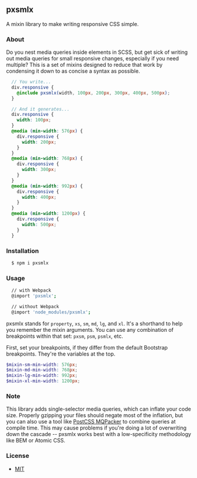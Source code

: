 ## pxsmlx

A mixin library to make writing responsive CSS simple.

### About

Do you nest media queries inside elements in SCSS, but get sick of writing out media queries for small responsive changes, especially if you need multiple? This is a set of mixins designed to reduce that work by condensing it down to as concise a syntax as possible.

```scss
  // You write...
  div.responsive {
    @include pxsmlx(width, 100px, 200px, 300px, 400px, 500px);
  }

  // And it generates...
  div.responsive {
    width: 100px;
  }
  @media (min-width: 576px) {
    div.responsive {
      width: 200px;
    }
  }
  @media (min-width: 768px) {
    div.responsive {
      width: 300px;
    }
  }
  @media (min-width: 992px) {
    div.responsive {
      width: 400px;
    }
  }
  @media (min-width: 1200px) {
    div.responsive {
      width: 500px;
    }
  }
```

### Installation

```bash
  $ npm i pxsmlx
```

### Usage

```bash
  // with Webpack
  @import 'pxsmlx';

  // without Webpack
  @import 'node_modules/pxsmlx';
```

pxsmlx stands for `property`, `xs`, `sm`, `md`, `lg`, and `xl`. It's a shorthand to help you remember the mixin arguments. You can use any combination of breakpoints within that set: `pxsm`, `psm`, `psmlx`, etc.

First, set your breakpoints, if they differ from the default Bootstrap breakpoints. They're the variables at the top.

```scss
$mixin-sm-min-width: 576px;
$mixin-md-min-width: 768px;
$mixin-lg-min-width: 992px;
$mixin-xl-min-width: 1200px;
```

### Note

This library adds single-selector media queries, which can inflate your code size. Properly gzipping your files should negate most of the inflation, but you can also use a tool like [PostCSS MQPacker](https://github.com/hail2u/node-css-mqpacker) to combine queries at compile time. This may cause problems if you're doing a lot of overwriting down the cascade -- pxsmlx works best with a low-specificity methodology like BEM or Atomic CSS.

### License
- [MIT](https://github.com/mpopv/pxsmlx/blob/master/LICENSE)
